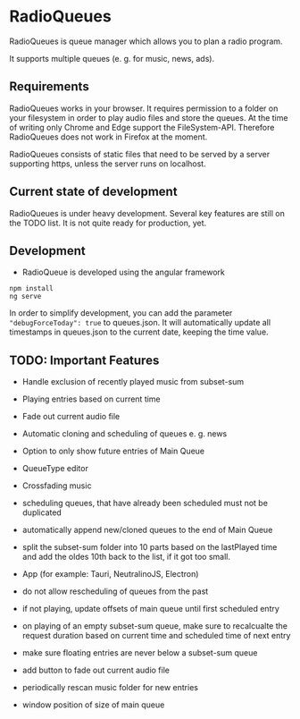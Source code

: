 # RadioQueues

RadioQueues is queue manager which allows you to plan a radio program.

It supports multiple queues (e. g. for music, news, ads).

## Requirements

RadioQueues works in your browser. It requires permission to a folder on your filesystem in order to play audio files and store the queues. At the time of writing only Chrome and Edge support the FileSystem-API. Therefore RadioQueues does not work in Firefox at the moment.

RadioQueues consists of static files that need to be served by a server supporting https, unless the server runs on localhost.

## Current state of development

RadioQueues is under heavy development. Several key features are still on the TODO list. It is not quite ready for production, yet.

## Development

- RadioQueue is developed using the angular framework

~~~~
npm install
ng serve
~~~~

In order to simplify development, you can add the parameter `"debugForceToday": true` to queues.json. It will automatically update all timestamps in queues.json to the current date, keeping the time value.


## TODO: Important Features

- Handle exclusion of recently played music from subset-sum
- Playing entries based on current time

- Fade out current audio file
- Automatic cloning and scheduling of queues e. g. news
- Option to only show future entries of Main Queue
- QueueType editor
- Crossfading music
- scheduling queues, that have already been scheduled must not be duplicated
- automatically append new/cloned queues to the end of Main Queue
- split the subset-sum folder into 10 parts based on the lastPlayed time and add the oldes 10th back to the list, if it got too small.
- App (for example: Tauri, NeutralinoJS, Electron)
- do not allow rescheduling of queues from the past
- if not playing, update offsets of main queue until first scheduled entry
- on playing of an empty subset-sum queue, make sure to recalcualte the request duration based on current time and scheduled time of next entry
- make sure floating entries are never below a subset-sum queue 
- add button to fade out current audio file
- periodically rescan music folder for new entries
- window position of size of main queue

